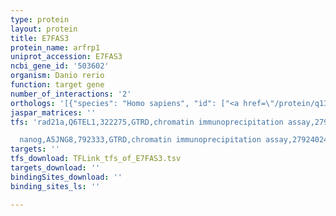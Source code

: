 ```yaml
---
type: protein
layout: protein
title: E7FAS3
protein_name: arfrp1
uniprot_accession: E7FAS3
ncbi_gene_id: '503602'
organism: Danio rerio
function: target gene
number_of_interactions: '2'
orthologs: '[{"species": "Homo sapiens", "id": ["<a href=\"/protein/q13795\">Q13795</a>"]}, {"species": "Mus musculus", "id": ["<a href=\"/protein/q8bxl7\">Q8BXL7</a>"]}, {"species": "Rattus norvegicus", "id": ["<a href=\"/protein/q63055\">Q63055</a>"]}, {"species": "Drosophila melanogaster", "id": ["<a href=\"/protein/q9w389\">Q9W389</a>"]}, {"species": "Caenorhabditis elegans", "id": ["<a href=\"/protein/q9n3c8\">Q9N3C8</a>"]}, {"species": "Saccharomyces cerevisiae", "id": ["<a href=\"/protein/q02804\">Q02804</a>"]}]'
jaspar_matrices: ''
tfs: 'rad21a,Q6TEL1,322275,GTRD,chromatin immunoprecipitation assay,27924024%5Buid%5D,No

  nanog,A5JNG8,792333,GTRD,chromatin immunoprecipitation assay,27924024%5Buid%5D,No'
targets: ''
tfs_download: TFLink_tfs_of_E7FAS3.tsv
targets_download: ''
bindingSites_download: ''
binding_sites_ls: ''

---
```

